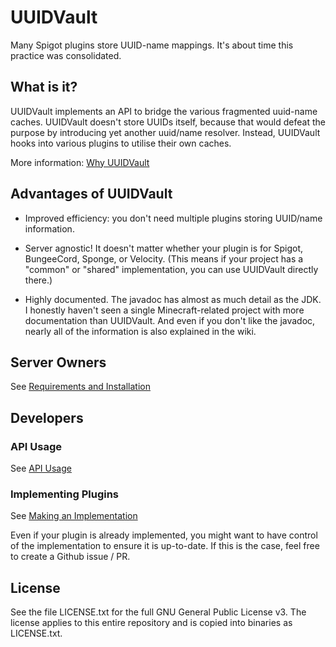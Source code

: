 # UUIDVault
Many Spigot plugins store UUID-name mappings. It's about time this practice was consolidated.

## What is it?

UUIDVault implements an API to bridge the various fragmented uuid-name caches. UUIDVault doesn't store UUIDs itself, because that would defeat the purpose by introducing yet another uuid/name resolver. Instead, UUIDVault hooks into various plugins to utilise their own caches.

More information: [Why UUIDVault](https://github.com/A248/UUIDVault/wiki/Why-UUIDVault)

## Advantages of UUIDVault

* Improved efficiency: you don't need multiple plugins storing UUID/name information.

* Server agnostic! It doesn't matter whether your plugin is for Spigot, BungeeCord, Sponge, or Velocity.
(This means if your project has a "common" or "shared" implementation, you can use UUIDVault directly there.)

* Highly documented. The javadoc has almost as much detail as the JDK. I honestly haven't seen a single
Minecraft-related project with more documentation than UUIDVault. And even if you don't like the javadoc,
nearly all of the information is also explained in the wiki.

## Server Owners

See [Requirements and Installation](https://github.com/A248/UUIDVault/wiki/Requirements-and-Installation)

## Developers

### API Usage

See [API Usage](https://github.com/A248/UUIDVault/wiki/API-Usage)

### Implementing Plugins

See [Making an Implementation](https://github.com/A248/UUIDVault/wiki/Making-an-Implementation)

Even if your plugin is already implemented, you might want to have control of the implementation
to ensure it is up-to-date. If this is the case, feel free to create a Github issue / PR.

## License

See the file LICENSE.txt for the full GNU General Public License v3.
The license applies to this entire repository and is copied into binaries as LICENSE.txt.

